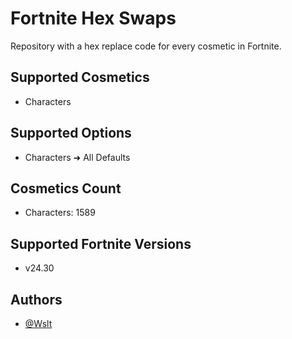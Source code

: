 # Fortnite Hex Swaps

Repository with a hex replace code for every cosmetic in Fortnite.

## Supported Cosmetics

- Characters

## Supported Options

- Characters ➜ All Defaults

## Cosmetics Count

- Characters: 1589

## Supported Fortnite Versions

- v24.30

## Authors

- [@Wslt](https://github.com/CodeWslt)
